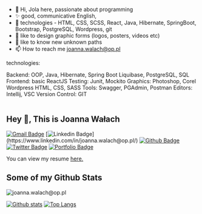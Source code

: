 - 👋 Hi, Jola here, passionate about programming
- ✨ good, communicative English, 
- 🌱 technologies - HTML, CSS, SCSS, React, Java, Hibernate, SpringBoot, Bootstrap, PostgreSQL, Wordpress, git
- 💞️ like to design graphic forms (logos, posters, videos etc)
- 💞️ like to know new unknown paths
- 📫 How to reach me joanna.walach@op.pl

technologies:
<table background="red">
Backend: OOP, Java, Hibernate, Spring Boot
Liquibase, PostgreSQL, SQL
Frontend: basic ReactJS
Testing: Junit, Mockito
Graphics: Photoshop, Corel
Wordpress
HTML, CSS, SASS
Tools: Swagger, PGAdmin, Postman
Editors: Intellij, VSC
Version Control: GIT
  </table>

  ## Hey 👋, This is Joanna Wałach
[![Gmail Badge](https://img.shields.io/badge/-joanna.walach@op.pl-c14438?style=flat&logo=Gmail&logoColor=white&link=mailto:joanna.walach@op.pl)](mailto:joanna.walach@op.pl) 
[![Linkedin Badge](https://img.shields.io/badge/-joanna.walach@op.pl-0072b1?style=flat&logo=Linkedin&logoColor=white&link=[https://www.linkedin.com/in/joanna.walach@op.pl/](https://www.linkedin.com/in/joannawalach/))](https://www.linkedin.com/in/joanna.walach@op.pl/) [![Github Badge](https://img.shields.io/badge/-joanna.walach@op.pl-grey?style=flat&logo=github&logoColor=white&link=https://github.com/joanna.walach@op.pl/)](https://www.github.com/joannawalach1/) [![Twitter Badge](https://img.shields.io/badge/-joanna.walach@op.pl-00acee?style=flat&logo=twitter&logoColor=white&link=https://twitter.com/joanna.walach@op.pl/)](https://www.twitter.com/joanna.walach@op.pl/) [![Portfolio Badge](https://img.shields.io/badge/portfolio-web-blue?style=flat&link=joanna.walach@op.pl/)](joanna.walach@op.pl/) <p align='left'> You can view my resume <a href='joanna.walach@op.pl ' target=_blank><u>here</u>.</a></p>
## Some of my Github Stats
<p align=left> <img src=https://komarev.com/ghpvc/?username=joannawalach1 alt=joanna.walach@op.pl /> </p>

[![Github stats](https://github-readme-stats.vercel.app/api?username=joannawalach1&show_icons=true&include_all_commits=true)](https://github.com/joannawalach1/github-readme-stats)
[![Top Langs](https://github-readme-stats.vercel.app/api/top-langs/?username=joannawalach1&layout=compact)](https://github.com/joanna.walach@op.pl/github-readme-stats)
<!---
joannawalach1/joannawalach1 is a ✨ special ✨ repository because its `README.md` (this file) appears on your GitHub profile.
You can click the Preview link to take a look at your changes.
--->
